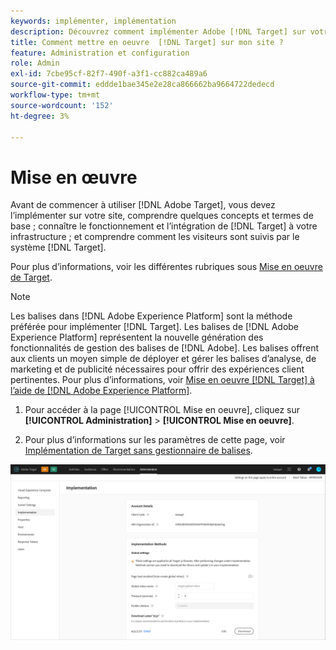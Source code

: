 ```yaml
---
keywords: implémenter, implémentation
description: Découvrez comment implémenter Adobe [!DNL Target] sur votre site. Définissez vos paramètres globaux, votre méthode de mise en oeuvre (SDK Web AEP ou at.js), etc.
title: Comment mettre en oeuvre  [!DNL Target] sur mon site ?
feature: Administration et configuration
role: Admin
exl-id: 7cbe95cf-82f7-490f-a3f1-cc882ca489a6
source-git-commit: eddde1bae345e2e28ca866662ba9664722dedecd
workflow-type: tm+mt
source-wordcount: '152'
ht-degree: 3%

---
```


# Mise en œuvre

Avant de commencer à utiliser [!DNL Adobe Target], vous devez l’implémenter sur votre site, comprendre quelques concepts et termes de base ; connaître le fonctionnement et l’intégration de [!DNL Target] à votre infrastructure ; et comprendre comment les visiteurs sont suivis par le système [!DNL Target].

Pour plus d’informations, voir les différentes rubriques sous [Mise en oeuvre de Target](/help/c-implementing-target/implementing-target.md).

>[!NOTE]
>
>Les balises dans [!DNL Adobe Experience Platform] sont la méthode préférée pour implémenter [!DNL Target]. Les balises de [!DNL Adobe Experience Platform] représentent la nouvelle génération des fonctionnalités de gestion des balises de [!DNL Adobe]. Les balises offrent aux clients un moyen simple de déployer et gérer les balises d’analyse, de marketing et de publicité nécessaires pour offrir des expériences client pertinentes. Pour plus d’informations, voir [Mise en oeuvre [!DNL Target] à l’aide de [!DNL Adobe Experience Platform]](/help/c-implementing-target/c-implementing-target-for-client-side-web/how-to-deployatjs/cmp-implementing-target-using-adobe-launch.md).

1. Pour accéder à la page [!UICONTROL Mise en oeuvre], cliquez sur **[!UICONTROL Administration]** > **[!UICONTROL Mise en oeuvre]**.

1. Pour plus d’informations sur les paramètres de cette page, voir [Implémentation de Target sans gestionnaire de balises](/help/c-implementing-target/c-implementing-target-for-client-side-web/how-to-deployatjs/implementing-target-without-a-tag-manager.md).

![Page de mise en oeuvre](/help/administrating-target/assets/implementation.png)
